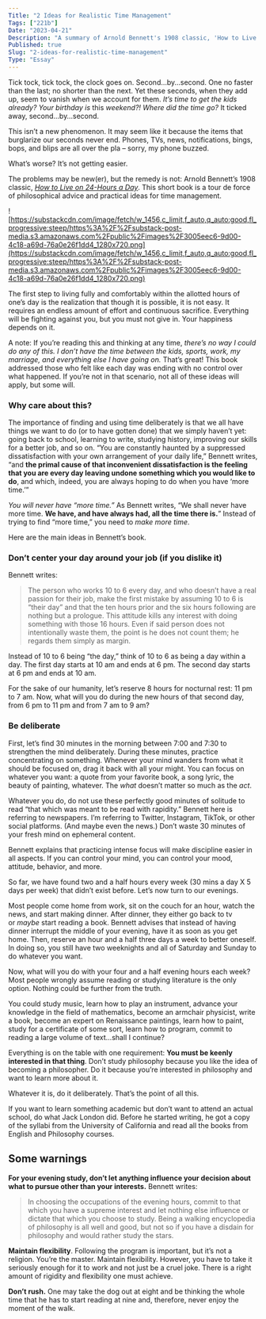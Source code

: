 ```yaml
---
Title: "2 Ideas for Realistic Time Management"
Tags: ["221b"]
Date: "2023-04-21"
Description: "A summary of Arnold Bennett's 1908 classic, 'How to Live on 24-Hours a Day'"
Published: true
Slug: "2-ideas-for-realistic-time-management"
Type: "Essay"
---
```

Tick tock, tick tock, the clock goes on. Second…by…second. One no faster than the last; no shorter than the next. Yet these seconds, when they add up, seem to vanish when we account for them. *It’s time to get the kids already? Your birthday is* this *weekend?! Where did the time go?* It ticked away, second…by…second.

This isn’t a new phenomenon. It may seem like it because the items that burglarize our seconds never end. Phones, TVs, news, notifications, bings, bops, and blips are all over the pla – sorry, my phone buzzed.

What’s worse? It’s not getting easier.

The problems may be new(er), but the remedy is not: Arnold Bennett’s 1908 classic, *[How to Live on 24-Hours a Day](https://bookshop.org/p/books/how-to-live-on-24-hours-a-day-the-complete-original-edition-arnold-bennett/18888388?ean=9781250250674)*. This short book is a tour de force of philosophical advice and practical ideas for time management.

![https://substackcdn.com/image/fetch/w_1456,c_limit,f_auto,q_auto:good,fl_progressive:steep/https%3A%2F%2Fsubstack-post-media.s3.amazonaws.com%2Fpublic%2Fimages%2F3005eec6-9d00-4c18-a69d-76a0e26f1dd4_1280x720.png](https://substackcdn.com/image/fetch/w_1456,c_limit,f_auto,q_auto:good,fl_progressive:steep/https%3A%2F%2Fsubstack-post-media.s3.amazonaws.com%2Fpublic%2Fimages%2F3005eec6-9d00-4c18-a69d-76a0e26f1dd4_1280x720.png)

The first step to living fully and comfortably within the allotted hours of one’s day is the realization that though it is possible, it is not easy. It requires an endless amount of effort and continuous sacrifice. Everything will be fighting against you, but you must not give in. Your happiness depends on it.

A note: If you’re reading this and thinking at any time, *there’s no way I could do any of this. I don’t have the time between the kids, sports, work, my marriage, and everything else I have going on.* That’s great! This book addressed those who felt like each day was ending with no control over what happened. If you’re not in that scenario, not all of these ideas will apply, but some will.

### Why care about this?

The importance of finding and using time deliberately is that we all have things we want to do (or to have gotten done) that we simply haven’t yet: going back to school, learning to write, studying history, improving our skills for a better job, and so on. “You are constantly haunted by a suppressed dissatisfaction with your own arrangement of your daily life,” Bennett writes, “and **the primal cause of that inconvenient dissatisfaction is the feeling that you are every day leaving undone something which you would like to do**, and which, indeed, you are always hoping to do when you have ‘more time.’”

*You will never have “more time.”* As Bennett writes, “We shall never have more time. **We have, and have always had, all the time there is.**” Instead of trying to find “more time,” you need to *make more time*.

Here are the main ideas in Bennett’s book.

### **Don’t center your day around your job (if you dislike it)**

Bennett writes:

> The person who works 10 to 6 every day, and who doesn’t have a real passion for their job, make the first mistake by assuming 10 to 6 is “their day” and that the ten hours prior and the six hours following are nothing but a prologue. This attitude kills any interest with doing something with those 16 hours. Even if said person does not intentionally waste them, the point is he does not count them; he regards them simply as margin.
>

Instead of 10 to 6 being “the day,” think of 10 to 6 as being a day within a day. The first day starts at 10 am and ends at 6 pm. The second day starts at 6 pm and ends at 10 am.

For the sake of our humanity, let’s reserve 8 hours for nocturnal rest: 11 pm to 7 am. Now, what will you do during the new hours of that second day, from 6 pm to 11 pm and from 7 am to 9 am?

### **Be deliberate**

First, let’s find 30 minutes in the morning between 7:00 and 7:30 to strengthen the mind deliberately. During these minutes, practice concentrating on something. Whenever your mind wanders from what it should be focused on, drag it back with all your might. You can focus on whatever you want: a quote from your favorite book, a song lyric, the beauty of painting, whatever. The *what* doesn’t matter so much as the *act*.

Whatever you do, do not use these perfectly good minutes of solitude to read “that which was meant to be read with rapidity.” Bennett here is referring to newspapers. I’m referring to Twitter, Instagram, TikTok, or other social platforms. (And maybe even the news.) Don’t waste 30 minutes of your fresh mind on ephemeral content.

Bennett explains that practicing intense focus will make discipline easier in all aspects. If you can control your mind, you can control your mood, attitude, behavior, and more.

So far, we have found two and a half hours every week (30 mins a day X 5 days per week) that didn’t exist before. Let’s now turn to our evenings.

Most people come home from work, sit on the couch for an hour, watch the news, and start making dinner. After dinner, they either go back to tv or *maybe* start reading a book. Bennett advises that instead of having dinner interrupt the middle of your evening, have it as soon as you get home. Then, reserve an hour and a half three days a week to better oneself. In doing so, you still have two weeknights and all of Saturday and Sunday to do whatever you want.

Now, what will you do with your four and a half evening hours each week? Most people wrongly assume reading or studying literature is the only option. Nothing could be further from the truth.

You could study music, learn how to play an instrument, advance your knowledge in the field of mathematics, become an armchair physicist, write a book, become an expert on Renaissance paintings, learn how to paint, study for a certificate of some sort, learn how to program, commit to reading a large volume of text…shall I continue?

Everything is on the table with one requirement: **You must be keenly interested in that thing**. Don’t study philosophy because you like the idea of becoming a philosopher. Do it because you’re interested in philosophy and want to learn more about it.

Whatever it is, do it deliberately. That’s the point of all this.

If you want to learn something academic but don’t want to attend an actual school, do what Jack London did. Before he started writing, he got a copy of the syllabi from the University of California and read all the books from English and Philosophy courses.

## **Some warnings**

**For your evening study, don’t let anything influence your decision about what to pursue other than your interests.** Bennett writes:

> In choosing the occupations of the evening hours, commit to that which you have a supreme interest and let nothing else influence or dictate that which you choose to study. Being a walking encyclopedia of philosophy is all well and good, but not so if you have a disdain for philosophy and would rather study the stars.
>

**Maintain flexibility**. Following the program is important, but it’s not a religion. You’re the master. Maintain flexibility. However, you have to take it seriously enough for it to work and not just be a cruel joke. There is a right amount of rigidity and flexibility one must achieve.

**Don’t rush.** One may take the dog out at eight and be thinking the whole time that he has to start reading at nine and, therefore, never enjoy the moment of the walk.
